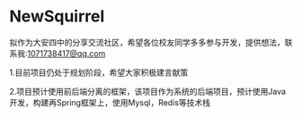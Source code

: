 # NewSquirrel
拟作为大安四中的分享交流社区，希望各位校友同学多多参与开发，提供想法，联系我:1071738417@qq.com

1.目前项目仍处于规划阶段，希望大家积极建言献策

2.项目预计使用前后端分离的框架，该项目作为系统的后端项目，预计使用Java开发，构建再Spring框架上，使用Mysql，Redis等技术栈
